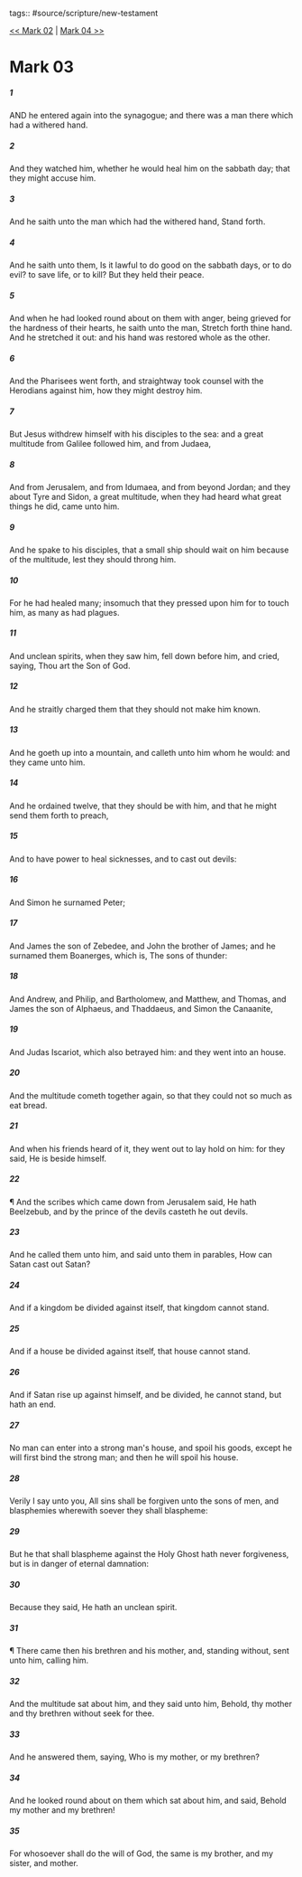 tags:: #source/scripture/new-testament

[<< Mark 02](source/scripture/new-testament/02_Mark/Mark_02.md) | [Mark 04 >>](source/scripture/new-testament/02_Mark/Mark_04.md)

# Mark 03

##### 1

AND he entered again into the synagogue; and there was a man there which had a withered hand.

##### 2

And they watched him, whether he would heal him on the sabbath day; that they might accuse him.

##### 3

And he saith unto the man which had the withered hand, Stand forth.

##### 4

And he saith unto them, Is it lawful to do good on the sabbath days, or to do evil? to save life, or to kill? But they held their peace.

##### 5

And when he had looked round about on them with anger, being grieved for the hardness of their hearts, he saith unto the man, Stretch forth thine hand. And he stretched it out: and his hand was restored whole as the other.

##### 6

And the Pharisees went forth, and straightway took counsel with the Herodians against him, how they might destroy him.

##### 7

But Jesus withdrew himself with his disciples to the sea: and a great multitude from Galilee followed him, and from Judaea,

##### 8

And from Jerusalem, and from Idumaea, and from beyond Jordan; and they about Tyre and Sidon, a great multitude, when they had heard what great things he did, came unto him.

##### 9

And he spake to his disciples, that a small ship should wait on him because of the multitude, lest they should throng him.

##### 10

For he had healed many; insomuch that they pressed upon him for to touch him, as many as had plagues.

##### 11

And unclean spirits, when they saw him, fell down before him, and cried, saying, Thou art the Son of God.

##### 12

And he straitly charged them that they should not make him known.

##### 13

And he goeth up into a mountain, and calleth unto him whom he would: and they came unto him.

##### 14

And he ordained twelve, that they should be with him, and that he might send them forth to preach,

##### 15

And to have power to heal sicknesses, and to cast out devils:

##### 16

And Simon he surnamed Peter;

##### 17

And James the son of Zebedee, and John the brother of James; and he surnamed them Boanerges, which is, The sons of thunder:

##### 18

And Andrew, and Philip, and Bartholomew, and Matthew, and Thomas, and James the son of Alphaeus, and Thaddaeus, and Simon the Canaanite,

##### 19

And Judas Iscariot, which also betrayed him: and they went into an house.

##### 20

And the multitude cometh together again, so that they could not so much as eat bread.

##### 21

And when his friends heard of it, they went out to lay hold on him: for they said, He is beside himself.

##### 22

¶ And the scribes which came down from Jerusalem said, He hath Beelzebub, and by the prince of the devils casteth he out devils.

##### 23

And he called them unto him, and said unto them in parables, How can Satan cast out Satan?

##### 24

And if a kingdom be divided against itself, that kingdom cannot stand.

##### 25

And if a house be divided against itself, that house cannot stand.

##### 26

And if Satan rise up against himself, and be divided, he cannot stand, but hath an end.

##### 27

No man can enter into a strong man's house, and spoil his goods, except he will first bind the strong man; and then he will spoil his house.

##### 28

Verily I say unto you, All sins shall be forgiven unto the sons of men, and blasphemies wherewith soever they shall blaspheme:

##### 29

But he that shall blaspheme against the Holy Ghost hath never forgiveness, but is in danger of eternal damnation:

##### 30

Because they said, He hath an unclean spirit.

##### 31

¶ There came then his brethren and his mother, and, standing without, sent unto him, calling him.

##### 32

And the multitude sat about him, and they said unto him, Behold, thy mother and thy brethren without seek for thee.

##### 33

And he answered them, saying, Who is my mother, or my brethren?

##### 34

And he looked round about on them which sat about him, and said, Behold my mother and my brethren!

##### 35

For whosoever shall do the will of God, the same is my brother, and my sister, and mother.
